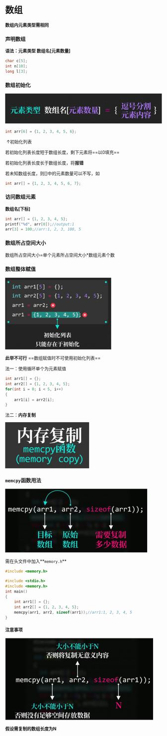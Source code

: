 # 数组

**数组内元素类型需相同**

### 声明数组

**语法：元素类型 数组名[元素数量]**

```c
char c[5];
int n[10];
long l[3];
```

### 数组初始化

<img src="images/image-20221208195601623.png" alt="image-20221208195601623" style="zoom: 67%;" />

```c
int arr[6] = {1, 2, 3, 4, 5, 6};
```

​									    ↑初始化列表

若初始化列表长度短于数组长度，剩下元素将==以0填充==

若初始化列表长度长于数组长度，将**报错**

若未知数组长度，则[]中的元素数量可以不写，如

```c
int arr[] = {1, 2, 3, 4, 5, 6, 7};
```

### 访问数组元素

**数组名[下标]**

```c
int arr[] = {1, 2, 3, 4, 5};
printf("%d", arr[0]);//output:1
arr[3] = 100;//arr:1, 2, 3, 100, 5
```

### 数组所占空间大小

数组所占空间大小=单个元素所占空间大小*数组元素个数

### 数组整体赋值

<img src="images/image-20221208195612331.png" alt="image-20221208195612331" style="zoom:67%;" />

**此举不可行**    ==数组赋值时不可使用初始化列表==

法一：使用循环单个为元素赋值

```c
int arr1[] = {};
int arr2[] = {1, 2, 3, 4, 5};
for(int i = 0; i < 5, i++)
{
    arr1[i] = arr2[i];
}
```

法二：**内存复制**

<img src="images/image-20221208195620027.png" alt="image-20221208195620027" style="zoom:67%;" />



### `memcpy`函数用法

<img src="images/image-20221208195626440.png" alt="image-20221208195626440" style="zoom:67%;" />

需在头文件中加入**`memory.h`**

```c
#include <memory.h>
```

```c
#include <stdio.h>
#include <memory.h>
int main()
{
    int arr1[] = {};
    int arr2[] = {1, 2, 3, 4, 5};
    memcpy(arr1, arr2, sizeof(arr1));//arr1:1, 2, 3, 4, 5
}
```



#### 注意事项

<img src="images/image-20221208195633957.png" alt="image-20221208195633957" style="zoom: 67%;" />

**假设需复制的数组长度为N**
